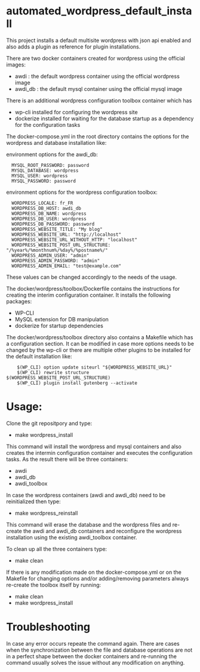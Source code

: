 # automated_wordpress_default_install
This project installs a default multisite wordpress with json api enabled and also adds a plugin as reference for plugin installations.

There are two docker containers created for wordpress using the official images:
- awdi : the default wordpress container using the official wordpress image
- awdi_db : the default mysql container using the official mysql image

There is an additional wordpress configuration toolbox container which has
- wp-cli installed for configuring the wordpress site
- dockerize installed for waiting for the database startup as a dependency for the configuration tasks

The docker-compose.yml in the root directory contains the options for the wordpress and database installation like:

environment options for the awdi_db:

      MYSQL_ROOT_PASSWORD: password
      MYSQL_DATABASE: wordpress
      MYSQL_USER: wordpress
      MYSQL_PASSWORD: password

environment options for the wordpress configuration toolbox:

      WORDPRESS_LOCALE: fr_FR
      WORDPRESS_DB_HOST: awdi_db
      WORDPRESS_DB_NAME: wordpress
      WORDPRESS_DB_USER: wordpress
      WORDPRESS_DB_PASSWORD: password
      WORDPRESS_WEBSITE_TITLE: "My blog"
      WORDPRESS_WEBSITE_URL: "http://localhost"
      WORDPRESS_WEBSITE_URL_WITHOUT_HTTP: "localhost"
      WORDPRESS_WEBSITE_POST_URL_STRUCTURE: "/%year%/%monthnum%/%day%/%postname%/"
      WORDPRESS_ADMIN_USER: "admin"
      WORDPRESS_ADMIN_PASSWORD: "admin"
      WORDPRESS_ADMIN_EMAIL: "test@example.com"

These values can be changed accordingly to the needs of the usage.

The docker/wordpress/toolbox/Dockerfile contains the instructions for creating the interim configuration container.
It installs the following packages:
- WP-CLI
- MySQL extension for DB manipulation
- dockerize for startup dependencies

The docker/wordpress/toolbox directory also contains a Makefile which has a configuration section. 
It can be modified in case more options needs to be changed by the wp-cli or there are multiple other plugins to be installed for the default installation like:

        $(WP_CLI) option update siteurl "${WORDPRESS_WEBSITE_URL}"
        $(WP_CLI) rewrite structure $(WORDPRESS_WEBSITE_POST_URL_STRUCTURE)
        $(WP_CLI) plugin install gutenberg --activate
        
# Usage:

Clone the git repositpory and type:

- make wordpress_install  

This command will install the wordpress and mysql containers and also creates the intermin configuration container and executes the configuration tasks.
As the result there will be three containers:
- awdi
- awdi_db
- awdi_toolbox

In case the wordpress containers (awdi and awdi_db) need to be reinitialized then type:

- make wordpress_reinstall

This command will erase the database and the wordpress files and re-create the awdi and awdi_db containers and reconfigure the wordpress installation using the existing awdi_toolbox container.

To clean up all the three containers type:

- make clean

If there is any modification made on the docker-compose.yml or on the Makefile for changing options and/or adding/removing parameters always re-create the toolbox itself by running:

- make clean
- make wordpress_install

# Troubleshooting

In case any error occurs repeate the command again. There are cases when the synchronization between the file and database operations are not in a perfect shape between the docker containers and re-running the command usually solves the issue without any modification on anything.







